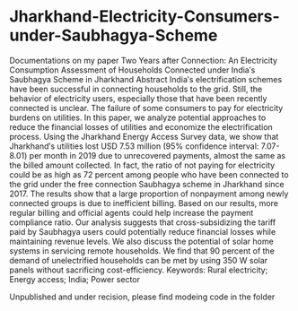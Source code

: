 # Jharkhand-Electricity-Consumers-under-Saubhagya-Scheme
Documentations on my paper Two Years after Connection: An Electricity Consumption Assessment of Households Connected under India′s Saubhagya
Scheme in Jharkhand
Abstract
India′s electrification schemes have been successful in connecting households to the grid. Still, the behavior of electricity users, especially those that have been recently connected is unclear. The failure of some consumers to pay for electricity burdens on utilities. In this paper, we analyze potential approaches to reduce the financial losses of utilities and economize the electrification process. Using the Jharkhand Energy Access Survey data, we show that Jharkhand′s utilities lost USD 7.53 million (95% confidence interval: 7.07-8.01) per month in 2019 due to unrecovered payments, almost the same as the billed amount collected. In fact, the ratio of not paying for electricity could be as high as 72 percent among people who have been connected to the grid under the free connection Saubhagya scheme in Jharkhand since 2017. The results show that a large proportion of nonpayment among newly connected groups is due to inefficient billing. Based on our results, more regular billing and official agents could help increase the payment compliance ratio. Our analysis suggests that cross-subsidizing the tariff paid by Saubhagya users could potentially reduce financial losses while maintaining revenue levels. We also discuss the potential of solar home systems in servicing remote households. We find that 90 percent of the demand of unelectrified households can be met by using 350 W solar panels without sacrificing cost-efficiency.
Keywords: Rural electricity; Energy access; India; Power sector

Unpublished and under recision, please find modeing code in the folder
